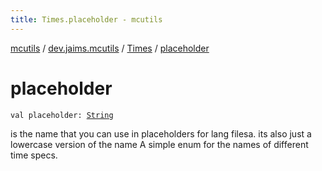 ```yaml
---
title: Times.placeholder - mcutils
---
```


[mcutils](../../index.html) / [dev.jaims.mcutils](../index.html) / [Times](index.html) / [placeholder](./placeholder.html)

# placeholder

`val placeholder: `[`String`](https://kotlinlang.org/api/latest/jvm/stdlib/kotlin/-string/index.html)

is the name that you can use in placeholders for lang filesa. its also just a lowercase version
of the name
A simple enum for the names of different time specs.

